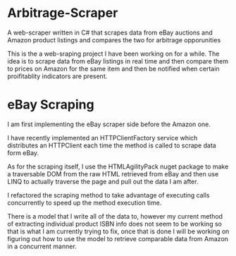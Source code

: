 # Arbitrage-Scraper
A web-scraper written in C# that scrapes data from eBay auctions and Amazon product listings and compares the two for arbitrage opporunities

This is the a web-sraping project I have been working on for a while. The idea is to scrape data from eBay listings in real time and then compare them to prices on Amazon for the same item and then be notified when certain proifitablity indicators are present.

# eBay Scraping
I am first implementing the eBay scraper side before the Amazon one.

I have recently implemented an HTTPClientFactory service which distributes an HTTPClient each time the method is called to scrape data form eBay.

As for the scraping itself, I use the HTMLAgilityPack nuget package to make a traversable DOM from the raw HTML retrieved from eBay and then use LINQ to actually traverse the page and pull out the data I am after.

I refactored the scraping method to take advantage of executing calls concurrently to speed up the method execution time.

There is a <Book> model that I write all of the data to, however my current method of extracting individual product ISBN info does not seem to be working so that is what I am currently trying to fix, once that is done I will be working on figuring out how to use the <Book> model to retrieve comparable data from Amazon in a concurrent manner.
